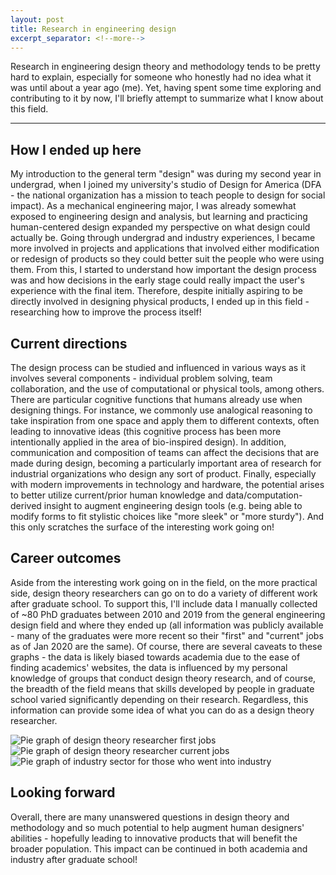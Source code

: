 ```yaml
---
layout: post
title: Research in engineering design
excerpt_separator: <!--more-->
---
```

Research in engineering design theory and methodology tends to be pretty hard to explain, especially
for someone who honestly had no idea what it was until about a year ago (me). Yet, having
spent some time exploring and contributing to it by now, I'll briefly attempt to summarize what I know about this field.
<!--more-->

---

## How I ended up here
My introduction to the general term "design" was during my second year in undergrad, when I joined my university's
studio of Design for America (DFA - the national organization has a mission to teach people to design for social impact).
As a mechanical engineering major, I was already somewhat exposed to engineering design and analysis, but learning and
practicing human-centered design expanded my perspective on what design could actually be. Going through undergrad and
industry experiences, I became more involved in projects and applications that involved either modification or redesign of 
products so they could better suit the people who were using them. From this, I started to understand how important 
the design process was and how decisions in the early stage could really impact the user's experience with the final item. 
Therefore, despite initially aspiring to be directly involved in designing physical products, I ended up in this field - 
researching how to improve the process itself!

## Current directions
The design process can be studied and influenced in various ways as it involves several components - individual problem solving, 
team collaboration, and the use of computational or physical tools, among others. There are particular cognitive functions that
humans already use when designing things. For instance, we commonly use analogical reasoning to take inspiration from one space and 
apply them to different contexts, often leading to innovative ideas (this cognitive process has been more intentionally applied in the area of bio-inspired design). 
In addition, communication and composition of teams can affect the decisions that are made during design, becoming a particularly important area of research 
for industrial organizations who design any sort of product. Finally, especially with modern improvements in technology and hardware, 
the potential arises to better utilize current/prior human knowledge and data/computation-derived insight to augment engineering design tools
(e.g. being able to modify forms to fit stylistic choices like "more sleek" or "more sturdy"). And this only scratches the surface of the interesting
work going on!   

## Career outcomes
Aside from the interesting work going on in the field, on the more practical side, design theory researchers can go on
to do a variety of different work after graduate school. To support this, I'll include data I manually collected of ~80 PhD graduates between 2010 and 2019 from the general
engineering design field and where they ended up (all information was publicly available - many of the graduates were more recent so their "first" and "current" jobs as of Jan 2020 are the same). 
Of  course, there are several caveats to these graphs - 
the data is likely biased towards academia due to the ease of finding academics' websites, the data is influenced by my personal knowledge of groups that conduct
design theory research, and of course, the breadth of the field means that skills developed by people in graduate school varied significantly depending on their research. 
Regardless, this information can provide some idea of what you can do as a design theory researcher. 

<img src="/images/Blog/BecomingADesignResearcher/FirstJob.png" alt = "Pie graph of design theory researcher first jobs" style="position:relative" >
<img src="/images/Blog/BecomingADesignResearcher/CurrentJob.png" alt = "Pie graph of design theory researcher current jobs" style="position:relative" >
<img src="/images/Blog/BecomingADesignResearcher/IndustrySector.png" alt = "Pie graph of industry sector for those who went into industry" style="position:relative" >

## Looking forward
Overall, there are many unanswered questions in design theory and methodology and so much potential to help augment human designers' abilities - hopefully 
leading to innovative products that will benefit the broader population. This impact can be continued in both academia and industry after graduate school!
 

